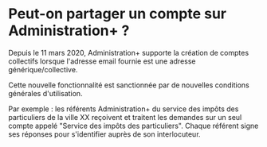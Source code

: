 # Peut-on partager un compte sur Administration+ ?

Depuis le 11 mars 2020, Administration+ supporte la création de comptes collectifs lorsque l'adresse email fournie est une adresse générique/collective. 

Cette nouvelle fonctionnalité est sanctionnée par de nouvelles conditions générales d'utilisation. 

Par exemple : les référents Administration+ du service des impôts des particuliers de la ville XX reçoivent et traitent les demandes sur un seul compte appelé "Service des impôts des particuliers". Chaque référent signe ses réponses pour s'identifier auprès de son interlocuteur. 

